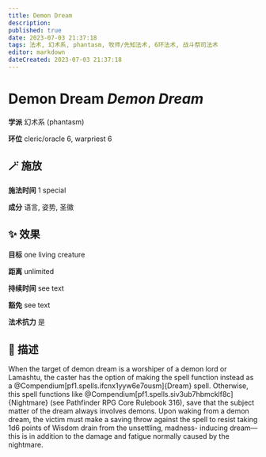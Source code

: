 ```yaml
---
title: Demon Dream
description: 
published: true
date: 2023-07-03 21:37:18
tags: 法术, 幻术系, phantasm, 牧师/先知法术, 6环法术, 战斗祭司法术
editor: markdown
dateCreated: 2023-07-03 21:37:18
---
```


# **Demon Dream** *Demon Dream*

**学派** 幻术系 (phantasm) 

**环位** cleric/oracle 6, warpriest 6

## 🪄 施放

**施法时间** 1 special

**成分** 语言, 姿势, 圣徽

## ✨ 效果 

**目标** one living creature 

**距离** unlimited  

**持续时间** see text 

**豁免** see text

**法术抗力** 是

## 📖 描述

When the target of demon dream is a worshiper of a demon lord or Lamashtu, the caster has the option of making the spell function instead as a @Compendium[pf1.spells.ifcnx1yyw6e7ousm]{Dream} spell. Otherwise, this spell functions like @Compendium[pf1.spells.siv3ub7hbmcklf8c]{Nightmare} (see Pathfinder RPG Core Rulebook 316), save that the subject matter of the dream always involves demons. Upon waking from a demon dream, the victim must make a saving throw against the spell to resist taking 1d6 points of Wisdom drain from the unsettling, madness- inducing dream&mdash;this is in addition to the damage and fatigue normally caused by the nightmare.
    